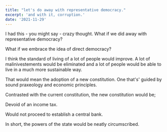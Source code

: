 ```yaml
---
title: "let's do away with representative democracy."
excerpt: 'and with it, corruption.'
date: '2021-11-29'
---
```


I had this - you might say - crazy thought. What if we did away with representative democracy?

What if we embrace the idea of direct democracy?

I think the standard of living of a lot of people would improve. A lot of malinivestements would be eliminated and
a lot of people would be able to live in a much more sustainable way.

That would mean the adoption of a new constitution. One that's' guided by sound praxeology and economic
principles.

Contrasted with the current constitution, the new constitution would be;

Devoid of an income tax.

Would not proceed to establish a central bank.

In short, the powers of the state would be neatly circumscribed.
